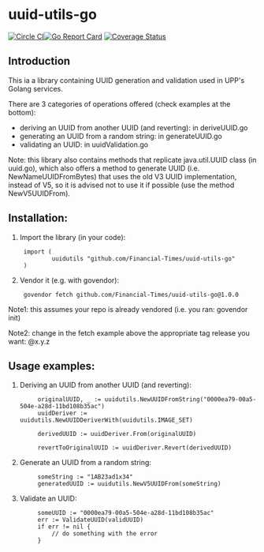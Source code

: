 # uuid-utils-go
[![Circle CI](https://circleci.com/gh/Financial-Times/uuid-utils-go/tree/master.png?style=shield)](https://circleci.com/gh/Financial-Times/uuid-utils-go/tree/master)[![Go Report Card](https://goreportcard.com/badge/github.com/Financial-Times/uuid-utils-go)](https://goreportcard.com/report/github.com/Financial-Times/uuid-utils-go) [![Coverage Status](https://coveralls.io/repos/github/Financial-Times/uuid-utils-go/badge.svg)](https://coveralls.io/github/Financial-Times/uuid-utils-go)

## Introduction

This ia a library containing UUID generation and validation used in UPP's Golang services.

There are 3 categories of operations offered (check examples at the bottom):
- deriving an UUID from another UUID (and reverting): in deriveUUID.go
- generating an UUID from a random string: in generateUUID.go
- validating an UUID: in uuidValidation.go

Note: this library also contains methods that replicate java.util.UUID class (in uuid.go), which also offers a method to generate UUID (i.e. NewNameUUIDFromBytes) that uses the old V3 UUID implementation, instead of V5, so it is advised not to use it if possible (use the method NewV5UUIDFrom).

## Installation:

1. Import the library (in your code):

        import (
                uuidutils "github.com/Financial-Times/uuid-utils-go"
        )

2. Vendor it (e.g. with govendor):

        govendor fetch github.com/Financial-Times/uuid-utils-go@1.0.0
        
Note1: this assumes your repo is already vendored (i.e. you ran: govendor init)

Note2: change in the fetch example above the appropriate tag release you want: @x.y.z

## Usage examples:

1. Deriving an UUID from another UUID (and reverting):

            originalUUID, _ := uuidutils.NewUUIDFromString("0000ea79-00a5-504e-a28d-11bd108b35ac")
            uuidDeriver := uuidutils.NewUUIDDeriverWith(uuidutils.IMAGE_SET)

            derivedUUID := uuidDeriver.From(originalUUID)
            
            revertToOriginalUUID := uuidDeriver.Revert(derivedUUID)
            
2. Generate an UUID from a random string:

            someString := "1AB23ad1x34"
            generatedUUID := uuidutils.NewV5UUIDFrom(someString)

3. Validate an UUID:

            someUUID := "0000ea79-00a5-504e-a28d-11bd108b35ac"
            err := ValidateUUID(validUUID)
            if err != nil {
                // do something with the error
            }
